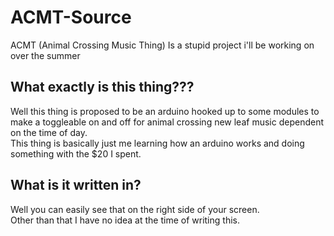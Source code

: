 # ACMT-Source
ACMT (Animal Crossing Music Thing) Is a stupid project i'll be working on over the summer

## What exactly is this thing???
Well this thing is proposed to be an arduino hooked up to some modules to make a toggleable on and off for animal crossing new leaf music dependent on the time of day. <br>
This thing is basically just me learning how an arduino works and doing something with the $20 I spent.

## What is it written in?
Well you can easily see that on the right side of your screen. <br>
Other than that I have no idea at the time of writing this.
